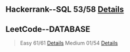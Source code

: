 
## Hackerrank--SQL 53/58 [Details](https://github.com/chongchong6/SQL/tree/master/HackerRank_SQL)
## LeetCode--DATABASE 
> Easy 61/61 [Details](https://github.com/chongchong6/SQL/tree/master/LeetCode/Easy)
> Medium 01/54 [Details](https://github.com/chongchong6/SQL/tree/master/LeetCode/Medium)
